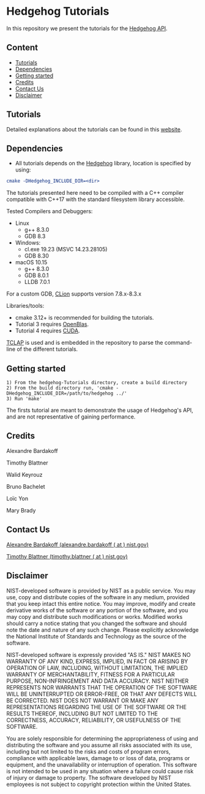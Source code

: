 # Hedgehog Tutorials

In this repository we present the tutorials for the [Hedgehog API](https://github.com/usnistgov/hedgehog).

## Content
- [Tutorials](#tutorials)
- [Dependencies](#dependencies)
- [Getting started](#getting-started)
- [Credits](#credits)
- [Contact Us](#contact-us)
- [Disclaimer](#disclaimer)

## Tutorials
Detailed explanations about the tutorials can be found in this [website](). 

## Dependencies
- All tutorials depends on the [Hedgehog](https://github.com/usnistgov/hedgehog) library, location is specified by using: 
``` cmake
cmake -DHedgehog_INCLUDE_DIR=<dir>
```
The tutorials presented here need to be compiled with a C++ compiler compatible with C++17 with the standard filesystem library accessible. 

Tested Compilers and Debuggers:
- Linux
  + g++ 8.3.0
  + GDB 8.3
- Windows: 
  + cl.exe 19.23 (MSVC 14.23.28105)
  + GDB 8.30
- macOS 10.15
  + g++ 8.3.0
  + GDB 8.0.1
  + LLDB 7.0.1
  
For a custom GDB, [CLion](https://www.jetbrains.com/clion/) supports version 7.8.x-8.3.x

Libraries/tools:
- cmake 3.12+ is recommended for building the tutorials.
- Tutorial 3 requires [OpenBlas](http://www.openblas.net/).
- Tutorial 4 requires [CUDA](https://developer.nvidia.com/cuda-zone).

[TCLAP](http://tclap.sourceforge.net/) is used and is embedded in the repository to parse the command-line of the
 different tutorials. 

## Getting started
```
1) From the hedgehog-Tutorials directory, create a build directory
2) From the build directory run, 'cmake -DHedgehog_INCLUDE_DIR=/path/to/hedgehog ../'
3) Run 'make'
```

The firsts tutorial are meant to demonstrate the usage of Hedgehog's API, and are not representative of gaining performance.


## Credits

Alexandre Bardakoff

Timothy Blattner

Walid Keyrouz

Bruno Bachelet

Loïc Yon

Mary Brady

## Contact Us

<a target="_blank" href="mailto:alexandre.bardakoff@nist.gov">Alexandre Bardakoff (alexandre.bardakoff ( at ) nist.gov)</a>

<a target="_blank" href="mailto:timothy.blattner@nist.gov">Timothy Blattner (timothy.blattner ( at ) nist.gov)</a>

## Disclaimer

NIST-developed software is provided by NIST as a public service. You may use, copy and distribute copies of the software in any medium, provided that you keep intact this entire notice. You may improve, modify and create derivative works of the software or any portion of the software, and you may copy and distribute such modifications or works. Modified works should carry a notice stating that you changed the software and should note the date and nature of any such change. Please explicitly acknowledge the National Institute of Standards and Technology as the source of the software.

NIST-developed software is expressly provided "AS IS." NIST MAKES NO WARRANTY OF ANY KIND, EXPRESS, IMPLIED, IN FACT OR ARISING BY OPERATION OF LAW, INCLUDING, WITHOUT LIMITATION, THE IMPLIED WARRANTY OF MERCHANTABILITY, FITNESS FOR A PARTICULAR PURPOSE, NON-INFRINGEMENT AND DATA ACCURACY. NIST NEITHER REPRESENTS NOR WARRANTS THAT THE OPERATION OF THE SOFTWARE WILL BE UNINTERRUPTED OR ERROR-FREE, OR THAT ANY DEFECTS WILL BE CORRECTED. NIST DOES NOT WARRANT OR MAKE ANY REPRESENTATIONS REGARDING THE USE OF THE SOFTWARE OR THE RESULTS THEREOF, INCLUDING BUT NOT LIMITED TO THE CORRECTNESS, ACCURACY, RELIABILITY, OR USEFULNESS OF THE SOFTWARE.

You are solely responsible for determining the appropriateness of using and distributing the software and you assume all risks associated with its use, including but not limited to the risks and costs of program errors, compliance with applicable laws, damage to or loss of data, programs or equipment, and the unavailability or interruption of operation. This software is not intended to be used in any situation where a failure could cause risk of injury or damage to property. The software developed by NIST employees is not subject to copyright protection within the United States.

